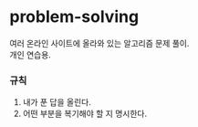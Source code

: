 # problem-solving   
여러 온라인 사이트에 올라와 있는 알고리즘 문제 풀이.   
개인 연습용.   

### 규칙   
1. 내가 푼 답을 올린다.   
2. 어떤 부분을 복기해야 할 지 명시한다.   
